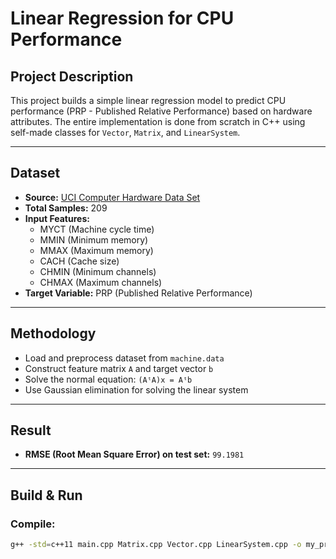 # Linear Regression for CPU Performance

## Project Description

This project builds a simple linear regression model to predict CPU performance (PRP - Published Relative Performance) based on hardware attributes. The entire implementation is done from scratch in C++ using self-made classes for `Vector`, `Matrix`, and `LinearSystem`.

---

## Dataset

- **Source:** [UCI Computer Hardware Data Set](https://archive.ics.uci.edu/ml/datasets/Computer+Hardware)
- **Total Samples:** 209
- **Input Features:**
  - MYCT (Machine cycle time)
  - MMIN (Minimum memory)
  - MMAX (Maximum memory)
  - CACH (Cache size)
  - CHMIN (Minimum channels)
  - CHMAX (Maximum channels)
- **Target Variable:** PRP (Published Relative Performance)

---

## Methodology

- Load and preprocess dataset from `machine.data`
- Construct feature matrix `A` and target vector `b`
- Solve the normal equation: `(AᵗA)x = Aᵗb`
- Use Gaussian elimination for solving the linear system

---

## Result

- **RMSE (Root Mean Square Error) on test set:** `99.1981`

---

## Build & Run

### Compile:
```bash
g++ -std=c++11 main.cpp Matrix.cpp Vector.cpp LinearSystem.cpp -o my_program.exe
